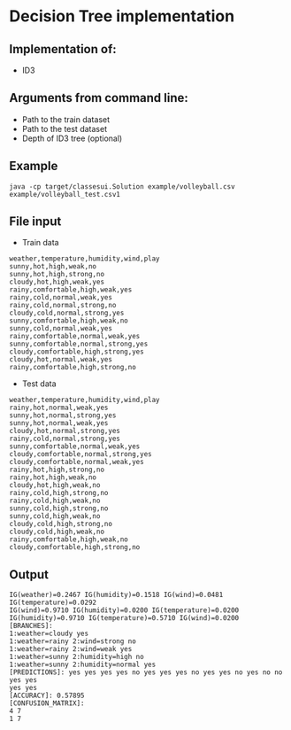 # Decision Tree implementation

## Implementation of:
+ ID3

## Arguments from command line: 
+ Path to the train dataset 
+ Path to the test dataset 
+ Depth of ID3 tree (optional)

## Example
```java -cp target/classesui.Solution example/volleyball.csv example/volleyball_test.csv1```

## File input
* Train data
```
weather,temperature,humidity,wind,play
sunny,hot,high,weak,no
sunny,hot,high,strong,no
cloudy,hot,high,weak,yes
rainy,comfortable,high,weak,yes
rainy,cold,normal,weak,yes
rainy,cold,normal,strong,no
cloudy,cold,normal,strong,yes
sunny,comfortable,high,weak,no
sunny,cold,normal,weak,yes
rainy,comfortable,normal,weak,yes
sunny,comfortable,normal,strong,yes
cloudy,comfortable,high,strong,yes
cloudy,hot,normal,weak,yes
rainy,comfortable,high,strong,no
```
* Test data
```
weather,temperature,humidity,wind,play
rainy,hot,normal,weak,yes
sunny,hot,normal,strong,yes
sunny,hot,normal,weak,yes
cloudy,hot,normal,strong,yes
rainy,cold,normal,strong,yes
sunny,comfortable,normal,weak,yes
cloudy,comfortable,normal,strong,yes
cloudy,comfortable,normal,weak,yes
rainy,hot,high,strong,no
rainy,hot,high,weak,no
cloudy,hot,high,weak,no
rainy,cold,high,strong,no
rainy,cold,high,weak,no
sunny,cold,high,strong,no
sunny,cold,high,weak,no
cloudy,cold,high,strong,no
cloudy,cold,high,weak,no
rainy,comfortable,high,weak,no
cloudy,comfortable,high,strong,no
```

## Output
```
IG(weather)=0.2467 IG(humidity)=0.1518 IG(wind)=0.0481 IG(temperature)=0.0292
IG(wind)=0.9710 IG(humidity)=0.0200 IG(temperature)=0.0200
IG(humidity)=0.9710 IG(temperature)=0.5710 IG(wind)=0.0200
[BRANCHES]:
1:weather=cloudy yes
1:weather=rainy 2:wind=strong no
1:weather=rainy 2:wind=weak yes
1:weather=sunny 2:humidity=high no
1:weather=sunny 2:humidity=normal yes
[PREDICTIONS]: yes yes yes yes no yes yes yes no yes yes no yes no no yes yes
yes yes
[ACCURACY]: 0.57895
[CONFUSION_MATRIX]:
4 7
1 7
```
